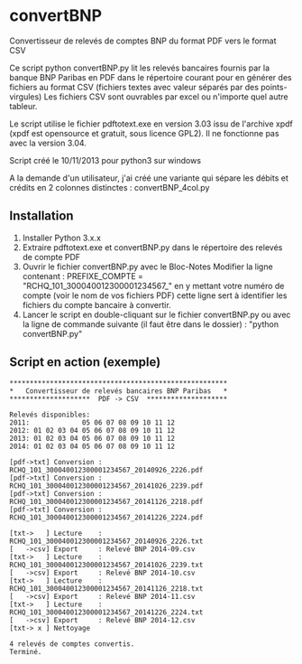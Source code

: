convertBNP
==========

Convertisseur de relevés de comptes BNP du format PDF vers le format CSV

Ce script python convertBNP.py lit les relevés bancaires fournis par la
banque BNP Paribas en PDF dans le répertoire courant pour en générer des
fichiers au format CSV (fichiers textes avec valeur séparés par des points-virgules)
Les fichiers CSV sont ouvrables par excel ou n'importe quel autre tableur.

Le script utilise le fichier pdftotext.exe  en version 3.03 issu de l'archive xpdf
(xpdf est opensource et gratuit, sous licence GPL2).
Il ne fonctionne pas avec la version 3.04.

Script créé le 10/11/2013 pour python3 sur windows

A la demande d'un utilisateur, j'ai créé une variante qui sépare les débits
et crédits en 2 colonnes distinctes : convertBNP_4col.py


Installation
------------

1. Installer Python 3.x.x
2. Extraire pdftotext.exe et convertBNP.py dans le répertoire des relevés de compte PDF
3. Ouvrir le fichier convertBNP.py avec le Bloc-Notes
   Modifier la ligne contenant :
   PREFIXE_COMPTE = "RCHQ_101_300040012300001234567_"
   en y mettant votre numéro de compte (voir le nom de vos fichiers PDF)
   cette ligne sert à identifier les fichiers du compte bancaire à convertir.
4. Lancer le script en double-cliquant sur le fichier convertBNP.py
   ou avec la ligne de commande suivante (il faut être dans le dossier) :
   "python convertBNP.py"


Script en action (exemple)
--------------------------

    ******************************************************
    *   Convertisseur de relevés bancaires BNP Paribas   *
    ********************  PDF -> CSV  ********************

    Relevés disponibles:
    2011:             05 06 07 08 09 10 11 12
    2012: 01 02 03 04 05 06 07 08 09 10 11 12
    2013: 01 02 03 04 05 06 07 08 09 10 11 12
    2014: 01 02 03 04 05 06 07 08 09 10 11 12

    [pdf->txt] Conversion : RCHQ_101_300040012300001234567_20140926_2226.pdf
    [pdf->txt] Conversion : RCHQ_101_300040012300001234567_20141026_2239.pdf
    [pdf->txt] Conversion : RCHQ_101_300040012300001234567_20141126_2218.pdf
    [pdf->txt] Conversion : RCHQ_101_300040012300001234567_20141226_2224.pdf

    [txt->   ] Lecture    : RCHQ_101_300040012300001234567_20140926_2226.txt
    [   ->csv] Export     : Relevé BNP 2014-09.csv
    [txt->   ] Lecture    : RCHQ_101_300040012300001234567_20141026_2239.txt
    [   ->csv] Export     : Relevé BNP 2014-10.csv
    [txt->   ] Lecture    : RCHQ_101_300040012300001234567_20141126_2218.txt
    [   ->csv] Export     : Relevé BNP 2014-11.csv
    [txt->   ] Lecture    : RCHQ_101_300040012300001234567_20141226_2224.txt
    [   ->csv] Export     : Relevé BNP 2014-12.csv
    [txt-> x ] Nettoyage

    4 relevés de comptes convertis.
    Terminé.
 